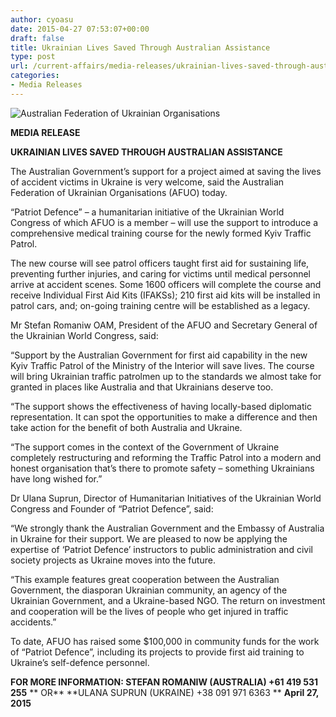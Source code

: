 ```yaml
---
author: cyoasu
date: 2015-04-27 07:53:07+00:00
draft: false
title: Ukrainian Lives Saved Through Australian Assistance
type: post
url: /current-affairs/media-releases/ukrainian-lives-saved-through-australian-assistance/
categories:
- Media Releases
---
```


![Australian Federation of Ukrainian Organisations](http://www.ozeukes.com/wp-content/uploads/2014/10/image001.png)





**MEDIA RELEASE**




**UKRAINIAN LIVES SAVED THROUGH AUSTRALIAN ASSISTANCE**


The Australian Government’s support for a project aimed at saving the lives of accident victims in Ukraine is very welcome, said the Australian Federation of Ukrainian Organisations (AFUO) today.

“Patriot Defence” – a humanitarian initiative of the Ukrainian World Congress of which AFUO is a member – will use the support to introduce a comprehensive medical training course for the newly formed Kyiv Traffic Patrol.

The new course will see patrol officers taught first aid for sustaining life, preventing further injuries, and caring for victims until medical personnel arrive at accident scenes. Some 1600 officers will complete the course and receive Individual First Aid Kits (IFAKSs); 210 first aid kits will be installed in patrol cars, and; on-going training centre will be established as a legacy.

Mr Stefan Romaniw OAM, President of the AFUO and Secretary General of the Ukrainian World Congress, said:

“Support by the Australian Government for first aid capability in the new Kyiv Traffic Patrol of the Ministry of the Interior will save lives. The course will bring Ukrainian traffic patrolmen up to the standards we almost take for granted in places like Australia and that Ukrainians deserve too.

“The support shows the effectiveness of having locally-based diplomatic representation. It can spot the opportunities to make a difference and then take action for the benefit of both Australia and Ukraine.

“The support comes in the context of the Government of Ukraine completely restructuring and reforming the Traffic Patrol into a modern and honest organisation that’s there to promote safety – something Ukrainians have long wished for.”

Dr Ulana Suprun, Director of Humanitarian Initiatives of the Ukrainian World Congress and Founder of “Patriot Defence”, said:

“We strongly thank the Australian Government and the Embassy of Australia in Ukraine for their support. We are pleased to now be applying the expertise of ‘Patriot Defence’ instructors to public administration and civil society projects as Ukraine moves into the future.

“This example features great cooperation between the Australian Government, the diasporan Ukrainian community, an agency of the Ukrainian Government, and a Ukraine-based NGO. The return on investment and cooperation will be the lives of people who get injured in traffic accidents.”

To date, AFUO has raised some $100,000 in community funds for the work of “Patriot Defence”, including its projects to provide first aid training to Ukraine’s self-defence personnel.


**FOR MORE INFORMATION: STEFAN ROMANIW (AUSTRALIA) +61 419 531 255**
** OR**
**ULANA SUPRUN (UKRAINE) +38 091 971 6363 **
**April 27, 2015**
